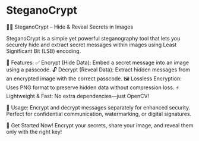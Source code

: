 # SteganoCrypt

🕵️‍♂️ SteganoCrypt – Hide & Reveal Secrets in Images

SteganoCrypt is a simple yet powerful steganography tool that lets you securely hide and extract secret messages within images using Least Significant Bit (LSB) encoding.

🔐 Features:
✅ Encrypt (Hide Data): Embed a secret message into an image using a passcode.
🔓 Decrypt (Reveal Data): Extract hidden messages from an encrypted image with the correct passcode.
🖼️ Lossless Encryption: Uses PNG format to preserve hidden data without compression loss.
⚡ Lightweight & Fast: No extra dependencies—just OpenCV!

🎯 Usage: Encrypt and decrypt messages separately for enhanced security. Perfect for confidential communication, watermarking, or digital signatures.

🚀 Get Started Now! Encrypt your secrets, share your image, and reveal them only with the right key!
